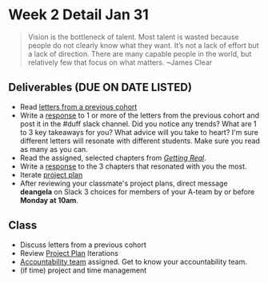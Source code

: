 # Week 2 Detail Jan 31

> Vision is the bottleneck of talent. Most talent is wasted because people do not clearly know what they want. It’s not a lack of effort but a lack of direction. There are many capable people in the world, but relatively few that focus on what matters. \~James Clear

## Deliverables (DUE ON DATE LISTED)

* Read [letters from a previous cohort](https://drive.google.com/open?id=1Fr1cw72xTrvwSBTM6Bh9OU2XepJ1YNOk)&#x20;
* Write a [response](../assignments/responses.md) to 1 or more of the letters from the previous cohort and post it in the #duff slack channel. Did you notice any trends? What are 1 to 3 key takeaways for you? What advice will you take to heart? I'm sure different letters will resonate with different students. Make sure you read as many as you can.
* Read the assigned, selected chapters from [_Getting Real_](../assignments/getting-real-readings.md).&#x20;
* Write a [response](../assignments/responses.md) to the 3 chapters that resonated with you the most.
* Iterate [project plan](../project\_plan/)
* After reviewing your classmate's project plans, direct message **deangela** on Slack 3 choices for members of your A-team by or before **Monday at 10am**.

## Class

* Discuss letters from a previous cohort
* Review [Project Plan](../project\_plan/) Iterations&#x20;
* [Accountability team](../assignments/accountability\_partner.md) assigned. Get to know your accountability team.
* (if time) project and time management

